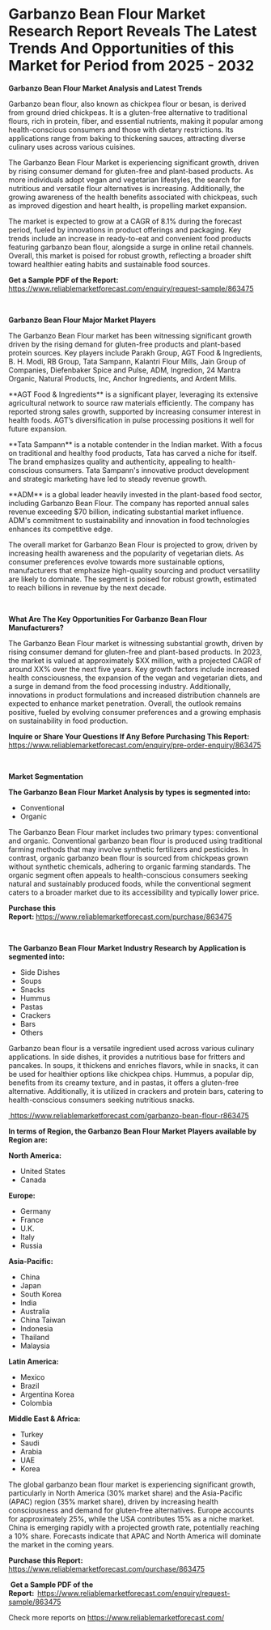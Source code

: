 <p><h1>Garbanzo Bean Flour Market Research Report Reveals The Latest Trends And Opportunities of this Market for Period from 2025 - 2032</h1></p><p><strong>Garbanzo Bean Flour Market Analysis and Latest Trends</strong></p>
<p><p>Garbanzo bean flour, also known as chickpea flour or besan, is derived from ground dried chickpeas. It is a gluten-free alternative to traditional flours, rich in protein, fiber, and essential nutrients, making it popular among health-conscious consumers and those with dietary restrictions. Its applications range from baking to thickening sauces, attracting diverse culinary uses across various cuisines.</p><p>The Garbanzo Bean Flour Market is experiencing significant growth, driven by rising consumer demand for gluten-free and plant-based products. As more individuals adopt vegan and vegetarian lifestyles, the search for nutritious and versatile flour alternatives is increasing. Additionally, the growing awareness of the health benefits associated with chickpeas, such as improved digestion and heart health, is propelling market expansion.</p><p>The market is expected to grow at a CAGR of 8.1% during the forecast period, fueled by innovations in product offerings and packaging. Key trends include an increase in ready-to-eat and convenient food products featuring garbanzo bean flour, alongside a surge in online retail channels. Overall, this market is poised for robust growth, reflecting a broader shift toward healthier eating habits and sustainable food sources.</p></p>
<p><strong>Get a Sample PDF of the Report:&nbsp;</strong> <a href="https://www.reliablemarketforecast.com/enquiry/request-sample/863475?utm_campaign=2321&utm_medium=2&utm_source=Github&utm_content=ia&utm_term=14022025&utm_id=garbanzo-bean-flour">https://www.reliablemarketforecast.com/enquiry/request-sample/863475</a></p>
<p>&nbsp;</p>
<p><strong>Garbanzo Bean Flour Major Market Players</strong></p>
<p><p>The Garbanzo Bean Flour market has been witnessing significant growth driven by the rising demand for gluten-free products and plant-based protein sources. Key players include Parakh Group, AGT Food & Ingredients, B. H. Modi, RB Group, Tata Sampann, Kalantri Flour Mills, Jain Group of Companies, Diefenbaker Spice and Pulse, ADM, Ingredion, 24 Mantra Organic, Natural Products, Inc, Anchor Ingredients, and Ardent Mills.</p><p>**AGT Food & Ingredients** is a significant player, leveraging its extensive agricultural network to source raw materials efficiently. The company has reported strong sales growth, supported by increasing consumer interest in health foods. AGT’s diversification in pulse processing positions it well for future expansion.</p><p>**Tata Sampann** is a notable contender in the Indian market. With a focus on traditional and healthy food products, Tata has carved a niche for itself. The brand emphasizes quality and authenticity, appealing to health-conscious consumers. Tata Sampann's innovative product development and strategic marketing have led to steady revenue growth.</p><p>**ADM** is a global leader heavily invested in the plant-based food sector, including Garbanzo Bean Flour. The company has reported annual sales revenue exceeding $70 billion, indicating substantial market influence. ADM's commitment to sustainability and innovation in food technologies enhances its competitive edge.</p><p>The overall market for Garbanzo Bean Flour is projected to grow, driven by increasing health awareness and the popularity of vegetarian diets. As consumer preferences evolve towards more sustainable options, manufacturers that emphasize high-quality sourcing and product versatility are likely to dominate. The segment is poised for robust growth, estimated to reach billions in revenue by the next decade.</p></p>
<p>&nbsp;</p>
<p><strong>What Are The Key Opportunities For Garbanzo Bean Flour Manufacturers?</strong></p>
<p><p>The Garbanzo Bean Flour market is witnessing substantial growth, driven by rising consumer demand for gluten-free and plant-based products. In 2023, the market is valued at approximately $XX million, with a projected CAGR of around XX% over the next five years. Key growth factors include increased health consciousness, the expansion of the vegan and vegetarian diets, and a surge in demand from the food processing industry. Additionally, innovations in product formulations and increased distribution channels are expected to enhance market penetration. Overall, the outlook remains positive, fueled by evolving consumer preferences and a growing emphasis on sustainability in food production.</p></p>
<p><strong>Inquire or Share Your Questions If Any Before Purchasing This Report:</strong> <a href="https://www.reliablemarketforecast.com/enquiry/pre-order-enquiry/863475?utm_campaign=2321&utm_medium=2&utm_source=Github&utm_content=ia&utm_term=14022025&utm_id=garbanzo-bean-flour">https://www.reliablemarketforecast.com/enquiry/pre-order-enquiry/863475</a></p>
<p>&nbsp;</p>
<p><strong>Market Segmentation</strong></p>
<p><strong>The Garbanzo Bean Flour Market Analysis by types is segmented into:</strong></p>
<p><ul><li>Conventional</li><li>Organic</li></ul></p>
<p><p>The Garbanzo Bean Flour market includes two primary types: conventional and organic. Conventional garbanzo bean flour is produced using traditional farming methods that may involve synthetic fertilizers and pesticides. In contrast, organic garbanzo bean flour is sourced from chickpeas grown without synthetic chemicals, adhering to organic farming standards. The organic segment often appeals to health-conscious consumers seeking natural and sustainably produced foods, while the conventional segment caters to a broader market due to its accessibility and typically lower price.</p></p>
<p><strong>Purchase this Report:&nbsp;</strong><a href="https://www.reliablemarketforecast.com/purchase/863475?utm_campaign=2321&utm_medium=2&utm_source=Github&utm_content=ia&utm_term=14022025&utm_id=garbanzo-bean-flour">https://www.reliablemarketforecast.com/purchase/863475</a></p>
<p>&nbsp;</p>
<p><strong>The Garbanzo Bean Flour Market Industry Research by Application is segmented into:</strong></p>
<p><ul><li>Side Dishes</li><li>Soups</li><li>Snacks</li><li>Hummus</li><li>Pastas</li><li>Crackers</li><li>Bars</li><li>Others</li></ul></p>
<p><p>Garbanzo bean flour is a versatile ingredient used across various culinary applications. In side dishes, it provides a nutritious base for fritters and pancakes. In soups, it thickens and enriches flavors, while in snacks, it can be used for healthier options like chickpea chips. Hummus, a popular dip, benefits from its creamy texture, and in pastas, it offers a gluten-free alternative. Additionally, it is utilized in crackers and protein bars, catering to health-conscious consumers seeking nutritious snacks.</p></p>
<p><a href="https://www.reliablemarketforecast.com/garbanzo-bean-flour-r863475?utm_campaign=2321&utm_medium=2&utm_source=Github&utm_content=ia&utm_term=14022025&utm_id=garbanzo-bean-flour">&nbsp;https://www.reliablemarketforecast.com/garbanzo-bean-flour-r863475</a></p>
<p><strong>In terms of Region, the Garbanzo Bean Flour Market Players available by Region are:</strong></p>
<p>
    <p> <strong> North America: </strong>
        <ul>
            <li>United States</li>
            <li>Canada</li>
        </ul>
        </p> 
    <p> <strong> Europe: </strong>
        <ul>
            <li>Germany</li>
            <li>France</li>
            <li>U.K.</li>
            <li>Italy</li>
            <li>Russia</li>
        </ul>
        </p> 
    <p> <strong> Asia-Pacific: </strong>
        <ul>
            <li>China</li>
            <li>Japan</li>
            <li>South Korea</li>
            <li>India</li>
            <li>Australia</li>
            <li>China Taiwan</li>
            <li>Indonesia</li>
            <li>Thailand</li>
            <li>Malaysia</li>
        </ul>
        </p> 
    <p> <strong> Latin America: </strong>
        <ul>
            <li>Mexico</li>
            <li>Brazil</li>
            <li>Argentina Korea</li>
            <li>Colombia</li>
        </ul>
        </p> 
    <p> <strong> Middle East & Africa: </strong>
        <ul>
            <li>Turkey</li>
            <li>Saudi</li>
            <li>Arabia</li>
            <li>UAE</li>
            <li>Korea</li>
        </ul>
    </p>
    </p>
<p><p>The global garbanzo bean flour market is experiencing significant growth, particularly in North America (30% market share) and the Asia-Pacific (APAC) region (35% market share), driven by increasing health consciousness and demand for gluten-free alternatives. Europe accounts for approximately 25%, while the USA contributes 15% as a niche market. China is emerging rapidly with a projected growth rate, potentially reaching a 10% share. Forecasts indicate that APAC and North America will dominate the market in the coming years.</p></p>
<p><strong>Purchase this Report: </strong><a href="https://www.reliablemarketforecast.com/purchase/863475?utm_campaign=2321&utm_medium=2&utm_source=Github&utm_content=ia&utm_term=14022025&utm_id=garbanzo-bean-flour">https://www.reliablemarketforecast.com/purchase/863475</a></p>
<p>&nbsp;<strong>Get a Sample PDF of the Report:&nbsp;&nbsp;</strong><a href="https://www.reliablemarketforecast.com/enquiry/request-sample/863475?utm_campaign=2321&utm_medium=2&utm_source=Github&utm_content=ia&utm_term=14022025&utm_id=garbanzo-bean-flour">https://www.reliablemarketforecast.com/enquiry/request-sample/863475</a></p>
<p><strong></strong></p>
<p>Check more reports on <a href="https://www.reliablemarketforecast.com/?utm_campaign=2321&utm_medium=2&utm_source=Github&utm_content=ia&utm_term=14022025&utm_id=garbanzo-bean-flour">https://www.reliablemarketforecast.com/</a></p>